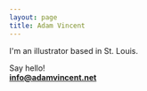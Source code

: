 ```yaml
---
layout: page
title: Adam Vincent
---
```


I'm an illustrator based in St. Louis.  

Say hello! <br>
<b>info@adamvincent.net</b>
